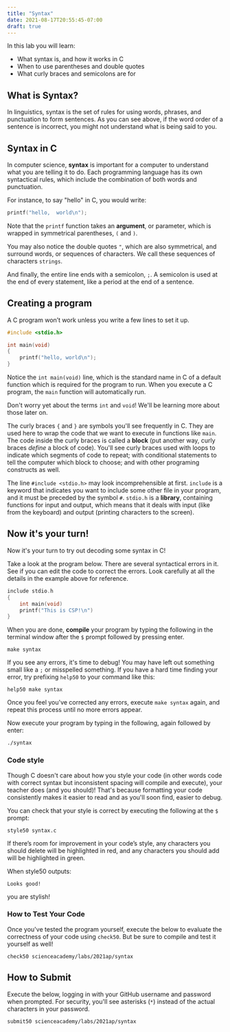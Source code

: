 ```yaml
---
title: "Syntax"
date: 2021-08-17T20:55:45-07:00
draft: true
---
```

<!--more-->

In this lab you will learn:

- What syntax is, and how it works in C
- When to use parentheses and double quotes
- What curly braces and semicolons are for

## What is Syntax?

In linguistics, syntax is the set of rules for using words, phrases, and punctuation to form sentences. As you can see above, if the word order of a sentence is incorrect, you might not understand what is being said to you.

## Syntax in C

In computer science, **syntax** is important for a computer to understand what you are telling it to do. Each programming language has its own syntactical rules, which include the combination of both words and punctuation.

For instance, to say "hello" in C, you would write:

```c
printf("hello,  world\n");
```

Note that the `printf` function takes an **argument**, or parameter, which is wrapped in symmetrical parentheses, `(` and `)`.

You may also notice the double quotes `"`, which are also symmetrical, and surround words, or sequences of characters. We call these sequences of characters `strings`.

And finally, the entire line ends with a semicolon, `;`. A semicolon is used at the end of every statement, like a period at the end of a sentence.

## Creating a program

A C program won’t work unless you write a few lines to set it up.

```c
#include <stdio.h>

int main(void)
{
    printf("hello, world\n");
}
```

Notice the `int main(void)` line, which is the standard name in C of a default function which is required for the program to run. When you execute a C program, the `main` function will automatically run.

Don't worry yet about the terms `int` and `void`! We'll be learning more about those later on.

The curly braces `{` and `}` are symbols you'll see frequently in C. They are used here to wrap the code that we want to execute in functions like `main`. The code inside the curly braces is called a **block** (put another way, curly braces *define* a block of code). You'll see curly braces used with loops to indicate which segments of code to repeat; with conditional statements to tell the computer which block to choose; and with other programing constructs as well.

The line `#include <stdio.h>` may look incomprehensible at first. `include` is a keyword that indicates you want to include some other file in your program, and it must be preceded by the symbol `#`. `stdio.h` is a **library**, containing functions for input and output, which means that it deals with input (like from the keyboard) and output (printing characters to the screen).

## Now it's your turn!

Now it's your turn to try out decoding some syntax in C!

Take a look at the program below. There are several syntactical errors in it. See if you can edit the code to correct the errors. Look carefully at all the details in the example above for reference.

```c
include stdio.h
{
    int main(void)
    printf("This is CSP!\n")
}
```

When you are done, **compile** your program by typing the following in the terminal window after the `$` prompt followed by pressing enter.

```
make syntax
```

If you see any errors, it's time to debug! You may have left out something small like a `;` or misspelled something. If you have a hard time finding your error, try prefixing `help50` to your command like this:

```
help50 make syntax
```

Once you feel you've corrected any errors, execute `make syntax` again, and repeat this process until no more errors appear.

Now execute your program by typing in the following, again followed by enter:

```
./syntax
```

### Code style

Though C doesn't care about how you style your code (in other words code with correct syntax but inconsistent spacing will compile and execute), your teacher does (and you should)! That's because formatting your code consistently makes it easier to read and as you'll soon find, easier to debug.

You can check that your style is correct by executing the following at the `$` prompt:

```
style50 syntax.c
```

If there’s room for improvement in your code’s style, any characters you should delete will be highlighted in red, and any characters you should add will be highlighted in green.

When style50 outputs:

<div id="green">
    <pre><code>Looks good!</code></pre>
</div>

you are stylish!

### How to Test Your Code

Once you've tested the program yourself, execute the below to evaluate the correctness of your code using `check50`. But be sure to compile and test it yourself as well!

```
check50 scienceacademy/labs/2021ap/syntax
```

## How to Submit

Execute the below, logging in with your GitHub username and password when prompted. For security, you'll see asterisks (`*`) instead of the actual characters in your password.

```
submit50 scienceacademy/labs/2021ap/syntax
```